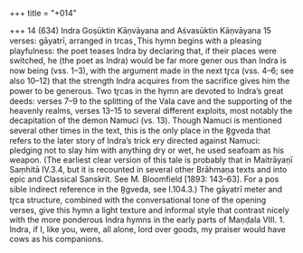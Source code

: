 +++
title = "+014"

+++
14 (634)
Indra
Goṣūktin Kāṇvāyana and Aśvasūktin Kāṇvāyana
15 verses: gāyatrī, arranged in trcas ̥
This hymn begins with a pleasing playfulness: the poet teases Indra by declaring  that, if their places were switched, he (the poet as Indra) would be far more gener ous than Indra is now being (vss. 1–3), with the argument made in the next tr̥ca  (vss. 4–6; see also 10–12) that the strength Indra acquires from the sacrifice gives  him the power to be generous. Two tr̥cas in the hymn are devoted to Indra’s great  deeds: verses 7–9 to the splitting of the Vala cave and the supporting of the heavenly  realms, verses 13–15 to several different exploits, most notably the decapitation of  the demon Namuci (vs. 13). Though Namuci is mentioned several other times in the  text, this is the only place in the R̥gveda that refers to the later story of Indra’s trick
ery directed against Namuci: pledging not to slay him with anything dry or wet, he  used seafoam as his weapon. (The earliest clear version of this tale is probably that  in Maitrāyaṇī Saṃhitā IV.3.4, but it is recounted in several other Brāhmaṇa texts  and into epic and Classical Sanskrit. See M. Bloomfield [1893: 143–63]. For a pos
sible indirect reference in the R̥gveda, see I.104.3.)
The gāyatrī meter and tr̥ca structure, combined with the conversational tone of  the opening verses, give this hymn a light texture and informal style that contrast  nicely with the more ponderous Indra hymns in the early parts of Maṇḍala VIII. 1. Indra, if I, like you, were, all alone, lord over goods,
my praiser would have cows as his companions.